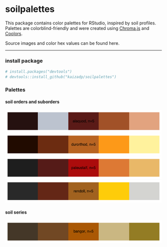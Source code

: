 soilpalettes
================

This package contains color palettes for RStudio, inspired by soil
profiles.  
Palettes are colorblind-friendly and were created using
[Chroma.js](https://gka.github.io/palettes/) and
[Coolors](https://coolors.co).

Source images and color hex values can be found here.

-----

### install package

``` r
# install.packages("devtools") 
# devtools::install_github("kaizadp/soilpalettes")
```

### Palettes

#### soil orders and suborders

![](readme_files/figure-gfm/unnamed-chunk-3-1.png)<!-- -->![](readme_files/figure-gfm/unnamed-chunk-3-2.png)<!-- -->![](readme_files/figure-gfm/unnamed-chunk-3-3.png)<!-- -->![](readme_files/figure-gfm/unnamed-chunk-3-4.png)<!-- -->

#### soil series

![](readme_files/figure-gfm/unnamed-chunk-4-1.png)<!-- -->
